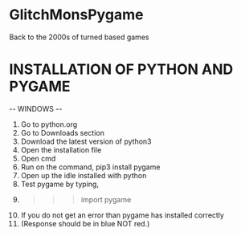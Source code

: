 # GlitchMonsPygame
Back to the 2000s of turned based games

# INSTALLATION OF PYTHON AND PYGAME

-- WINDOWS -- 
1. Go to python.org
2. Go to Downloads section
3. Download the latest version of python3
4. Open the installation file
5. Open cmd
6. Run on the command, pip3 install pygame
7. Open up the idle installed with python
8. Test pygame by typing,
9. >>> import pygame
10. If you do not get an error than pygame has installed correctly
11. (Response should be in blue NOT red.)
